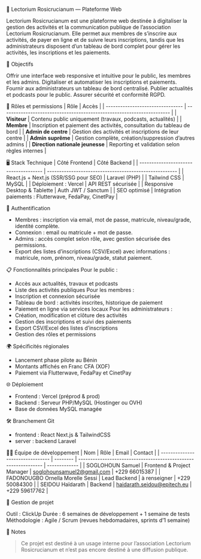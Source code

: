 📌 Lectorium Rosicrucianum — Plateforme Web

Lectorium Rosicrucianum est une plateforme web destinée à digitaliser la gestion des activités et la communication publique de l’association Lectorium Rosicrucianum. Elle permet aux membres de s’inscrire aux activités, de payer en ligne et de suivre leurs inscriptions, tandis que les administrateurs disposent d’un tableau de bord complet pour gérer les activités, les inscriptions et les paiements.


🎯 Objectifs

Offrir une interface web responsive et intuitive pour le public, les membres et les admins.
Digitaliser et automatiser les inscriptions et paiements.
Fournir aux administrateurs un tableau de bord centralisé.
Publier actualités et podcasts pour le public.
Assurer sécurité et conformité RGPD.

👥 Rôles et permissions
| Rôle                             | Accès                                                                  |
| -------------------------------- | ---------------------------------------------------------------------- |
| **Visiteur**                     | Contenu public uniquement (travaux, podcasts, actualités)              |
| **Membre**                       | Inscription et paiement des activités, consultation du tableau de bord |
| **Admin de centre**              | Gestion des activités et inscriptions de leur centre                   |
| **Admin suprême**                | Gestion complète, création/suppression d’autres admins                 |
| **Direction nationale jeunesse** | Reporting et validation selon règles internes                          |



🖥️ Stack Technique
| Côté Frontend                         | Côté Backend                                           |
| ------------------------------------- | ------------------------------------------------------ |
| React.js + Next.js (SSR/SSG pour SEO) | Laravel (PHP)                                          |
| Tailwind CSS                          | MySQL                                                  |
| Déploiement : Vercel                  | API REST sécurisée                                     |
| Responsive Desktop & Tablette         | Auth JWT / Sanctum                                     |
| SEO optimisé                          | Intégration paiements : Flutterwave, FedaPay, CinetPay |


🔐 Authentification
- Membres : inscription via email, mot de passe, matricule, niveau/grade, identité complète.
- Connexion : email ou matricule + mot de passe.
- Admins : accès complet selon rôle, avec gestion sécurisée des permissions.
- Export des listes d’inscriptions (CSV/Excel) avec informations : matricule, nom, prénom, niveau/grade, statut paiement.

📋 Fonctionnalités principales
Pour le public :
- Accès aux actualités, travaux et podcasts
- Liste des activités publiques
Pour les membres :
- Inscription et connexion sécurisée
- Tableau de bord : activités inscrites, historique de paiement
- Paiement en ligne via services locaux
Pour les administrateurs :
- Création, modification et clôture des activités
- Gestion des inscriptions et suivi des paiements
- Export CSV/Excel des listes d’inscriptions
- Gestion des rôles et permissions

🌍 Spécificités régionales
- Lancement phase pilote au Bénin
- Montants affichés en Franc CFA (XOF)
- Paiement via Flutterwave, FedaPay et CinetPay

🌐 Déploiement
- Frontend : Vercel (préprod & prod)
- Backend : Serveur PHP/MySQL (Hostinger ou OVH)
- Base de données MySQL managée

🛠️ Branchement Git
- frontend : React Next.js & TailwindCSS
- server : backend Laravel

👨‍💻 Équipe de développement
| Nom                              | Rôle     | Email                                                           | Contact       |
| -------------------------------- | -------- | --------------------------------------------------------------- | ------------- |
| SOGLOHOUN Samuel                 | Frontend & Project Manager | [soglohounsamuel2@gmail.com](mailto:soglohounsamuel2@gmail.com) | +229 66015387 |
| FADONOUGBO Ornella Morelle Sessi | Lead Backend  | à renseigner                                                    | +229 50084300 |
| SEIDOU Haïdarath                 | Backend  | [haidarath.seidou@epitech.eu](mailto:haidarath.seidou@epitech.eu) | +229 59617762 |


📅 Gestion de projet

Outil : ClickUp
Durée : 6 semaines de développement + 1 semaine de tests
Méthodologie : Agile / Scrum (revues hebdomadaires, sprints d’1 semaine)

📝 Notes

> Ce projet est destiné à un usage interne pour l’association Lectorium Rosicrucianum et n’est pas encore destiné à une diffusion publique.
